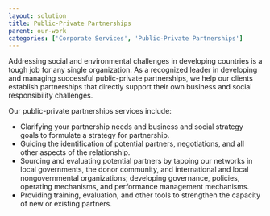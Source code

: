 ```yaml
---
layout: solution
title: Public-Private Partnerships
parent: our-work
categories: ['Corporate Services', 'Public-Private Partnerships']
---
```

Addressing social and environmental challenges in developing countries is a tough job for any single organization. As a recognized leader in developing and managing successful public-private partnerships, we help our clients establish partnerships that directly support their own business and social responsibility challenges.

Our public-private partnerships services include:

* Clarifying your partnership needs and business and social strategy goals to formulate a strategy for partnership.
* Guiding the identification of potential partners, negotiations, and all other aspects of the relationship.
* Sourcing and evaluating potential partners by tapping our networks in local governments, the donor community, and international and local nongovernmental organizations; developing governance, policies, operating mechanisms, and performance management mechanisms.
* Providing training, evaluation, and other tools to strengthen the capacity of new or existing partners.
